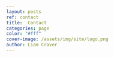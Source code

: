 ```yaml
---
layout: posts
ref: contact
title:  Contact
categories: page
color: "#fff"
cover-image: /assets/img/site/logo.png
author: Liam Craver
---
```


